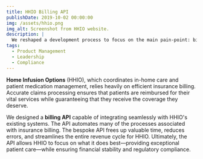 ```yaml
---
title: HHIO Billing API 
publishDate: 2019-10-02 00:00:00
img: /assets/hhio.png
img_alt: Screenshot from HHIO website.
description: |
  We reshaped a development process to focus on the main pain-point: billing. We built a billing API!
tags:
  - Product Management
  - Leadership
  - Compliance
---
```


**Home Infusion Options** (HHIO), which coordinates in-home care and patient medication management, relies heavily on efficient insurance billing. Accurate claims processing ensures that patients are reimbursed for their vital services while guaranteeing that they receive the coverage they deserve.

We designed a **billing API** capable of integrating seamlessly with HHIO's existing systems. The API automates many of the processes associated with insurance billing. The bespoke API frees up valuable time, reduces errors, and streamlines the entire revenue cycle for HHIO. Ultimately, the API allows HHIO to focus on what it does best—providing exceptional patient care—while ensuring financial stability and regulatory compliance.